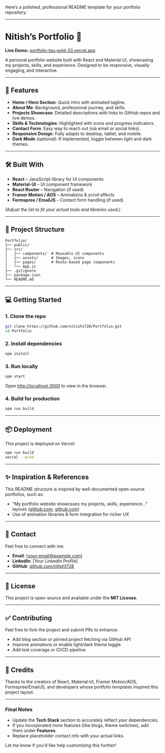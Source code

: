 Here’s a polished, professional README template for your portfolio repository:

---

# Nitish’s Portfolio 🌟

**Live Demo:** [portfolio-tau-gold-33.vercel.app](https://portfolio-tau-gold-33.vercel.app/)

A personal portfolio website built with React and Material‑UI, showcasing my projects, skills, and experience. Designed to be responsive, visually engaging, and interactive.

---

## 🚀 Features

* **Home / Hero Section**: Quick intro with animated tagline.
* **About Me**: Background, professional journey, and skills.
* **Projects Showcase**: Detailed descriptions with links to GitHub repos and live demos.
* **Skills & Technologies**: Highlighted with icons and progress indicators.
* **Contact Form**: Easy way to reach out (via email or social links).
* **Responsive Design**: Fully adapts to desktop, tablet, and mobile.
* **Dark Mode** *(optional)*: If implemented, toggle between light and dark themes.

---

## 🛠️ Built With

* **React** – JavaScript library for UI components
* **Material‑UI** – UI component framework
* **React Router** – Navigation (if used)
* **Framer Motion / AOS** – Animations & scroll effects
* **Formspree / EmailJS** – Contact form handling (if used)

*(Adjust the list to fit your actual tools and libraries used.)*

---

## 📁 Project Structure

```
Portfolio/
├── public/         
├── src/
│   ├── components/  # Reusable UI components
│   ├── assets/      # Images, icons
│   ├── pages/       # Route-based page components
│   └── App.js
├── .gitignore
├── package.json
└── README.md
```

---

## 💻 Getting Started

### 1. Clone the repo

```bash
git clone https://github.com/nitish1728/Portfolio.git
cd Portfolio
```

### 2. Install dependencies

```bash
npm install
```

### 3. Run locally

```bash
npm start
```

Open [http://localhost:3000](http://localhost:3000) to view in the browser.

### 4. Build for production

```bash
npm run build
```

---

## 📦 Deployment

This project is deployed on Vercel:

```bash
npm run build
vercel --prod
```

---

## ✨ Inspiration & References

This README structure is inspired by well-documented open-source portfolios, such as:

* “My portfolio website showcases my projects, skills, experience...” layouts ([github.com][1], [github.com][2])
* Use of animation libraries & form integration for richer UX&#x20;

---

## 📧 Contact

Feel free to connect with me:

* **Email**: \[[your-email@example.com](mailto:your-email@example.com)]
* **LinkedIn**: \[Your LinkedIn Profile]
* **GitHub**: [github.com/nitish1728](https://github.com/nitish1728)

---

## 📄 License

This project is open-source and available under the **MIT License**.

---

## ✅ Contributing

Feel free to fork the project and submit PRs to enhance:

* Add blog section or pinned project fetching via GitHub API
* Improve animations or enable light/dark theme toggle
* Add test coverage or CI/CD pipeline

---

## 🙏 Credits

Thanks to the creators of React, Material‑UI, Framer Motion/AOS, Formspree/EmailJS, and developers whose portfolio templates inspired this project layout.

---

### Final Notes

* Update the **Tech Stack** section to accurately reflect your dependencies.
* If you incorporated more features (like blogs, theme switches), add them under **Features**.
* Replace placeholder contact info with your actual links.

Let me know if you'd like help customizing this further!

[1]: https://github.com/nitish-niraj/portfolio.github.io?utm_source=chatgpt.com "GitHub - nitish-niraj/portfolio.github.io: My portfolio website ..."
[2]: https://github.com/nitish1294/Portfolio?utm_source=chatgpt.com "GitHub - nitish1294/Portfolio: New Portfolio Website"

